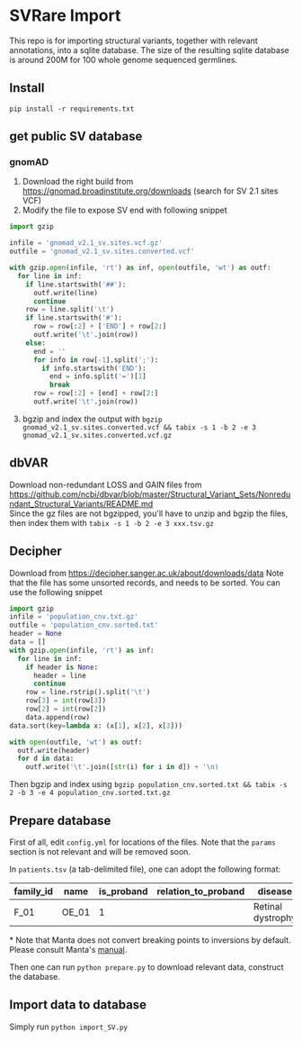 # SVRare Import
This repo is for importing structural variants, together with relevant annotations, into a sqlite database. The size of the resulting sqlite database is around 200M for 100 whole genome sequenced germlines.

## Install
`pip install -r requirements.txt`

## get public SV database
### gnomAD
1. Download the right build from https://gnomad.broadinstitute.org/downloads (search for SV 2.1 sites VCF)
2. Modify the file to expose SV end with following snippet
```python
import gzip

infile = 'gnomad_v2.1_sv.sites.vcf.gz'
outfile = 'gnomad_v2.1_sv.sites.converted.vcf'

with gzip.open(infile, 'rt') as inf, open(outfile, 'wt') as outf:
  for line in inf:
    if line.startswith('##'):
      outf.write(line)
      continue
    row = line.split('\t')
    if line.startswith('#'):
      row = row[:2] + ['END'] + row[2:]
      outf.write('\t'.join(row))
    else:
      end = ''
      for info in row[-1].split(';'):
        if info.startswith('END'):
          end = info.split('=')[1]
          break
      row = row[:2] + [end] + row[2:]
      outf.write('\t'.join(row))
```
3. bgzip and index the output with `bgzip gnomad_v2.1_sv.sites.converted.vcf && tabix -s 1 -b 2 -e 3 gnomad_v2.1_sv.sites.converted.vcf.gz`

## dbVAR
Download non-redundant LOSS and GAIN files from https://github.com/ncbi/dbvar/blob/master/Structural_Variant_Sets/Nonredundant_Structural_Variants/README.md  
Since the gz files are not bgzipped, you'll have to unzip and bgzip the files, then index them with
`tabix -s 1 -b 2 -e 3 xxx.tsv.gz`

## Decipher
Download from https://decipher.sanger.ac.uk/about/downloads/data
Note that the file has some unsorted records, and needs to be sorted. You can use the following snippet
```python
import gzip
infile = 'population_cnv.txt.gz'
outfile = 'population_cnv.sorted.txt'
header = None
data = []
with gzip.open(infile, 'rt') as inf:
  for line in inf:
    if header is None:
      header = line
      continue
    row = line.rstrip().split('\t')
    row[3] = int(row[3])
    row[2] = int(row[2])
    data.append(row)
data.sort(key=lambda x: (x[1], x[2], x[3]))

with open(outfile, 'wt') as outf:
  outf.write(header)
  for d in data:
    outf.write('\t'.join([str(i) for i in d]) + '\n)
```
Then bgzip and index using `bgzip population_cnv.sorted.txt && tabix -s 2 -b 3 -e 4 population_cnv.sorted.txt.gz`

## Prepare database
First of all, edit `config.yml` for locations of the files. Note that the `params` section is not relevant and will be removed soon.

In `patients.tsv` (a tab-delimited file), one can adopt the following format:

| family_id | name | is_proband | relation_to_proband | disease | HPO | bam_path | canvas_path | manta_path | is_solved |
|---------|-------|------|------|------|------|------|------|------|------|
| F_01 | OE_01 | 1 | | Retinal dystrophy | HP:0000556,HP:0000505 | /path/to/bam/OE_01.bqsr.bam | /path/to/canvas.vcf.gz | /path/to/manta.vcf.gz* | 0

\* Note that Manta does not convert breaking points to inversions by default. Please consult Manta's [manual](https://github.com/Illumina/manta/blob/master/docs/userGuide/README.md#inversions).

Then one can run `python prepare.py` to download relevant data, construct the database.

## Import data to database

Simply run `python import_SV.py`
